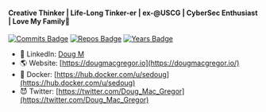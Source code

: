 #### Creative Thinker | Life-Long Tinker-er | ex-@USCG | CyberSec Enthusiast | Love My Family👋

[![Commits Badge](https://badges.pufler.dev/commits/all/sedoug)](https://badges.pufler.dev)
[![Repos Badge](https://badges.pufler.dev/repos/sedoug)](https://badges.pufler.dev)
[![Years Badge](https://badges.pufler.dev/years/sedoug)](https://badges.pufler.dev)

- 🦝️ LinkedIn: [Doug M](https://www.linkedin.com/in/sedoug/)
- 🌎 Website: [https://dougmacgregor.io](https://dougmacgregor.io/)
- 🐳 Docker: [https://hub.docker.com/u/sedoug](https://hub.docker.com/u/sedoug)
- 😈 Twitter: [https://twitter.com/Doug_Mac_Gregor](https://twitter.com/Doug_Mac_Gregor)
